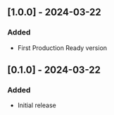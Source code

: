 ## [1.0.0] - 2024-03-22

### Added

- First Production Ready version

## [0.1.0] - 2024-03-22

### Added

- Initial release